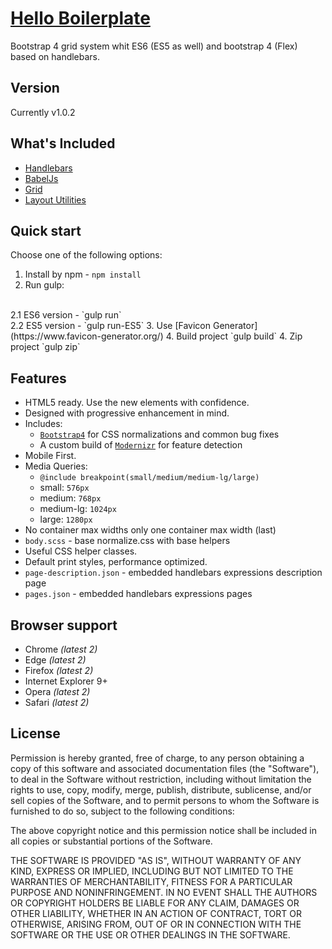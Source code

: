 # [Hello Boilerplate](https://github.com/DzianisMakeichyk/hello_boilerplate)

Bootstrap 4 grid system whit ES6 (ES5 as well) and bootstrap 4 (Flex) based on handlebars.

## Version

Currently v1.0.2 

## What's Included

* [Handlebars](http://handlebarsjs.com/)
* [BabelJs](https://babeljs.io/)
* [Grid](https://getbootstrap.com/docs/4.0/layout/grid/)
* [Layout Utilities](https://getbootstrap.com/docs/4.0/layout/utilities-for-layout/)


## Quick start

Choose one of the following options:

1. Install by npm - `npm install`
2. Run gulp:
<br/>
    2.1 ES6 version - `gulp run`
    <br/>
    2.2 ES5 version - `gulp run-ES5`
3. Use [Favicon Generator](https://www.favicon-generator.org/)
4. Build project `gulp build`
4. Zip project `gulp zip`


## Features

* HTML5 ready. Use the new elements with confidence.
* Designed with progressive enhancement in mind.
* Includes:
    * [`Bootstrap4`](https://getbootstrap.com/docs/4.0/)
    for CSS normalizations and common bug fixes
    * A custom build of [`Modernizr`](https://modernizr.com/) for feature
    detection
* Mobile First.
* Media Queries:
    * `@include breakpoint(small/medium/medium-lg/large)`
    * small: `576px`
    * medium: `768px`
    * medium-lg: `1024px`
    * large: `1280px`
* No container max widths only one container max width (last)
* `body.scss` - base normalize.css with base helpers
* Useful CSS helper classes.
* Default print styles, performance optimized.
* `page-description.json` - embedded handlebars expressions description page
* `pages.json` - embedded handlebars expressions pages

## Browser support

* Chrome *(latest 2)*
* Edge *(latest 2)*
* Firefox *(latest 2)*
* Internet Explorer 9+
* Opera *(latest 2)*
* Safari *(latest 2)*

## License

Permission is hereby granted, free of charge, to any person obtaining a copy of
this software and associated documentation files (the "Software"), to deal in
the Software without restriction, including without limitation the rights to
use, copy, modify, merge, publish, distribute, sublicense, and/or sell copies
of the Software, and to permit persons to whom the Software is furnished to do
so, subject to the following conditions:

The above copyright notice and this permission notice shall be included in all
copies or substantial portions of the Software.

THE SOFTWARE IS PROVIDED "AS IS", WITHOUT WARRANTY OF ANY KIND, EXPRESS OR
IMPLIED, INCLUDING BUT NOT LIMITED TO THE WARRANTIES OF MERCHANTABILITY,
FITNESS FOR A PARTICULAR PURPOSE AND NONINFRINGEMENT. IN NO EVENT SHALL THE
AUTHORS OR COPYRIGHT HOLDERS BE LIABLE FOR ANY CLAIM, DAMAGES OR OTHER
LIABILITY, WHETHER IN AN ACTION OF CONTRACT, TORT OR OTHERWISE, ARISING FROM,
OUT OF OR IN CONNECTION WITH THE SOFTWARE OR THE USE OR OTHER DEALINGS IN THE
SOFTWARE.


